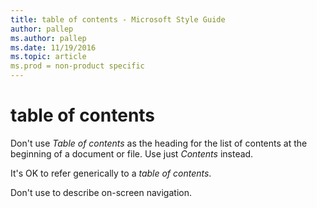 ```yaml
---
title: table of contents - Microsoft Style Guide
author: pallep
ms.author: pallep
ms.date: 11/19/2016
ms.topic: article
ms.prod = non-product specific
---
```


# table of contents

Don't use *Table of contents* as the heading for the list of contents at the beginning of a document or file. Use just *Contents* instead. 

It's OK to refer generically to a *table of contents*.

Don't use to describe on-screen navigation.
